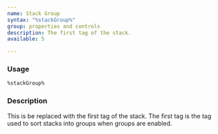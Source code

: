 ```yaml
---
name: Stack Group
syntax: "%stackGroup%"
group: properties and controls
description: The first tag of the stack.
available: 5

---
```




### Usage

```html
%stackGroup%
```


### Description

This is be replaced with the first tag of the stack.  The first tag is the tag used to sort stacks into groups when groups are enabled.


